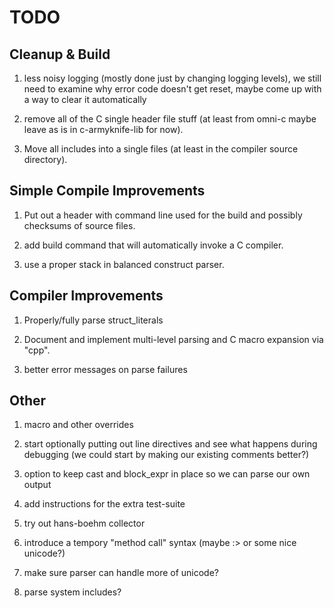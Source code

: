 # TODO

## Cleanup & Build

1. less noisy logging (mostly done just by changing logging levels),
   we still need to examine why error code doesn't get reset, maybe
   come up with a way to clear it automatically

1. remove all of the C single header file stuff (at least from omni-c
   maybe leave as is in c-armyknife-lib for now).

1. Move all includes into a single files (at least in the compiler
   source directory).

## Simple Compile Improvements

1. Put out a header with command line used for the build and possibly
   checksums of source files.

1. add build command that will automatically invoke a C compiler.

1. use a proper stack in balanced construct parser.

## Compiler Improvements

1. Properly/fully parse struct_literals

1. Document and implement multi-level parsing and C macro expansion
   via "cpp".

1. better error messages on parse failures

## Other

1. macro and other overrides

1. start optionally putting out line directives and see what happens
   during debugging (we could start by making our existing comments
   better?)

1. option to keep cast and block_expr in place so we can parse our own
   output

1. add instructions for the extra test-suite

1. try out hans-boehm collector

1. introduce a tempory "method call" syntax (maybe :> or some nice
   unicode?)

1. make sure parser can handle more of unicode?

1. parse system includes?

